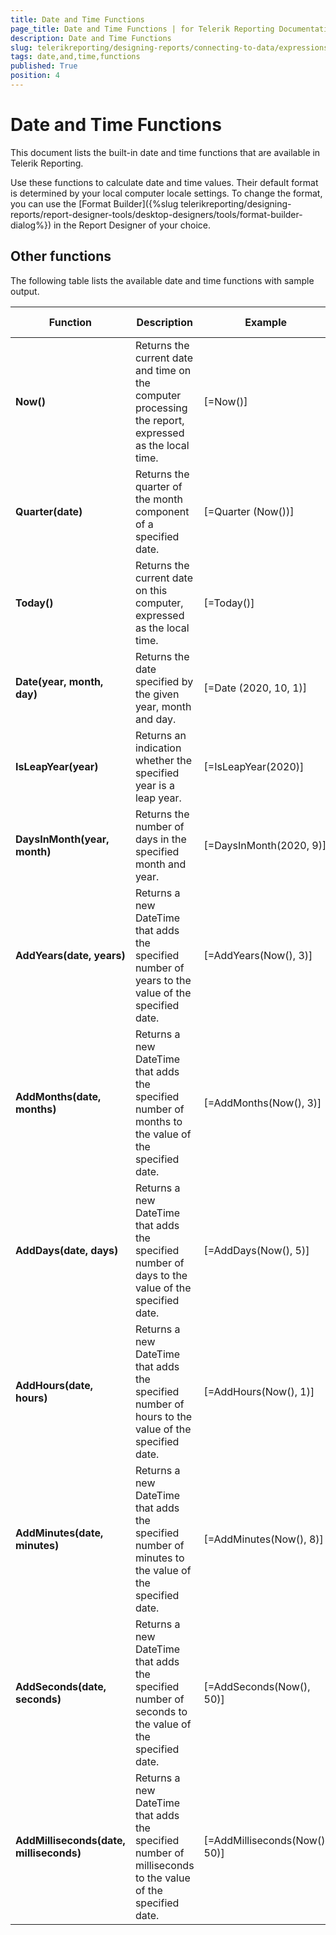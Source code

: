 ```yaml
---
title: Date and Time Functions
page_title: Date and Time Functions | for Telerik Reporting Documentation
description: Date and Time Functions
slug: telerikreporting/designing-reports/connecting-to-data/expressions/expressions-reference/functions/date-and-time-functions
tags: date,and,time,functions
published: True
position: 4
---
```


# Date and Time Functions



This document lists the built-in date and time functions that are available in Telerik Reporting.       

Use these functions to calculate date and time values. Their default format is determined by your local computer locale settings. To change the format, you can       use the [Format Builder]({%slug telerikreporting/designing-reports/report-designer-tools/desktop-designers/tools/format-builder-dialog%}) in the Report Designer of your choice.

## Other functions

The following table lists the available date and time functions with sample output.         


| Function | Description | Example | Sample Output |
| ------ | ------ | ------ | ------ |
| __Now()__ |Returns the current date and time on the computer processing the report, expressed as the local time.|[=Now()]|24-Sep-20 11:10|
| __Quarter(date)__ |Returns the quarter of the month component of a specified date.|[=Quarter (Now())]|3|
| __Today()__ |Returns the current date on this computer, expressed as the local time.|[=Today()]|24-Sep-20|
| __Date(year, month, day)__ |Returns the date specified by the given year, month and day.|[=Date (2020, 10, 1)]|01-Oct-20|
| __IsLeapYear(year)__ |Returns an indication whether the specified year is a leap year.|[=IsLeapYear(2020)]|True|
| __DaysInMonth(year, month)__ |Returns the number of days in the specified month and year.|[=DaysInMonth(2020, 9)]|30|
| __AddYears(date, years)__ |Returns a new DateTime that adds the specified number of years to the value of the specified date.|[=AddYears(Now(), 3)]|24-Sep-23|
| __AddMonths(date, months)__ |Returns a new DateTime that adds the specified number of months to the value of the specified date.|[=AddMonths(Now(), 3)]|24-Dec-20|
| __AddDays(date, days)__ |Returns a new DateTime that adds the specified number of days to the value of the specified date.|[=AddDays(Now(), 5)]|29-Sep-20|
| __AddHours(date, hours)__ |Returns a new DateTime that adds the specified number of hours to the value of the specified date.|[=AddHours(Now(), 1)]|24-Sep-20 12:52|
| __AddMinutes(date, minutes)__ |Returns a new DateTime that adds the specified number of minutes to the value of the specified date.|[=AddMinutes(Now(), 8)]|24-Sep-20 12:01|
| __AddSeconds(date, seconds)__ |Returns a new DateTime that adds the specified number of seconds to the value of the specified date.|[=AddSeconds(Now(), 50)]|24-Sep-20 11:55:48|
| __AddMilliseconds(date, milliseconds)__ |Returns a new DateTime that adds the specified number of milliseconds to the value of the specified date.|[=AddMilliseconds(Now(), 50)]|24-Sep-20 11:57:1|



